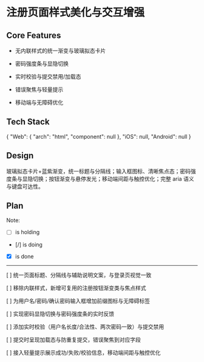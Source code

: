 # 注册页面样式美化与交互增强

## Core Features

- 无内联样式的统一渐变与玻璃拟态卡片

- 密码强度条与显隐切换

- 实时校验与提交禁用/加载态

- 错误聚焦与轻量提示

- 移动端与无障碍优化

## Tech Stack

{
  "Web": {
    "arch": "html",
    "component": null
  },
  "iOS": null,
  "Android": null
}

## Design

玻璃拟态卡片+蓝紫渐变，统一标题与分隔线；输入框图标、清晰焦点态；密码强度条与显隐切换；按钮渐变与悬停发光；移动端间距与触控优化；完整 aria 语义与键盘可达性。

## Plan

Note: 

- [ ] is holding
- [/] is doing
- [X] is done

---

[ ] 统一页面标题、分隔线与辅助说明文案，与登录页视觉一致

[ ] 移除内联样式，新增可复用的注册按钮渐变类与焦点样式

[ ] 为用户名/密码/确认密码输入框增加前缀图标与无障碍标签

[ ] 实现密码显隐切换与密码强度条的实时反馈

[ ] 添加实时校验（用户名长度/合法性、两次密码一致）与提交禁用

[ ] 提交时呈现加载态与防重复提交，错误聚焦到对应字段

[ ] 接入轻量提示展示成功/失败/校验信息，移动端间距与触控优化
